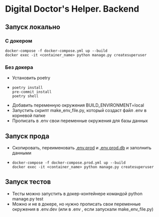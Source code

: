# Digital Doctor's Helper. Backend

## Запуск локально

### С докером
    docker-compose -f docker-compose.yml up --build
    docker exec -it <container_name> python manage.py createsuperuser


### Без докера
 - Установить poetry 
 -
       poetry install
       pre-commit install
       poetry shell
 - Добавить переменную окружения BUILD_ENVIRONMENT=local
 - Запустить скрипт make_env_file.py, который создаст файл .env в корневой папке
 - Прописать в .env свои переменные окружения для базы данных

## Запуск прода
 - Скопировать, переименовать [.env.prod](envs/.env.prod.) и [.env.prod.db](envs/.env.prod.db) и заполнить данными
 - 
       docker-compose -f docker-compose.prod.yml up --build
       docker exec -it <container_name> python manage.py createsuperuser

##  Запуск тестов
 - Тесты можно запустить в докер-контейнере командой python manage.py test
 - Можно и не в докере, но нужно прописать свои переменные окружения в .env.dev (или в .env , если запускали make_env_file.py)
